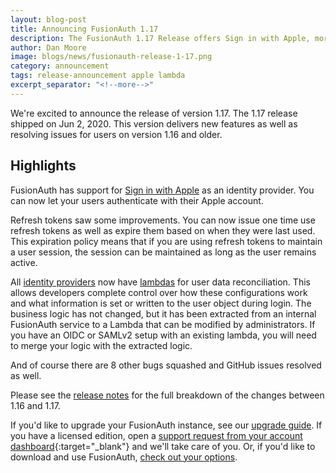 ```yaml
---
layout: blog-post
title: Announcing FusionAuth 1.17
description: The FusionAuth 1.17 Release offers Sign in with Apple, more flexibility with identity provider user reconciliation and more.
author: Dan Moore
image: blogs/news/fusionauth-release-1-17.png
category: announcement
tags: release-announcement apple lambda
excerpt_separator: "<!--more-->"
---
```


We're excited to announce the release of version 1.17. The 1.17 release shipped on Jun 2, 2020. This version delivers new features as well as resolving issues for users on version 1.16 and older.

<!--more-->

## Highlights

FusionAuth has support for [Sign in with Apple](/docs/v1/tech/identity-providers/apple) as an identity provider. You can now let your users authenticate with their Apple account.

Refresh tokens saw some improvements. You can now issue one time use refresh tokens as well as expire them based on when they were last used. This expiration policy means that if you are using refresh tokens to maintain a user session, the session can be maintained as long as the user remains active.

All [identity providers](/docs/v1/tech/identity-providers/) now have [lambdas](/docs/v1/tech/lambdas/) for user data reconciliation. This allows developers complete control over how these configurations work and what information is set or written to the user object during login. The business logic has not changed, but it has been extracted from an internal FusionAuth service to a Lambda that can be modified by administrators. If you have an OIDC or SAMLv2 setup with an existing lambda, you will need to merge your logic with the extracted logic.

And of course there are 8 other bugs squashed and GitHub issues resolved as well. 

Please see the [release notes](/docs/v1/tech/archive/release-notes#version-1-17-0) for the full breakdown of the changes between 1.16 and 1.17.

If you'd like to upgrade your FusionAuth instance, see our [upgrade guide](/docs/v1/tech/admin-guide/upgrade). If you have a licensed edition, open a [support request from your account dashboard](https://account.fusionauth.io){:target="_blank"} and we'll take care of you. Or, if you'd like to download and use FusionAuth, [check out your options](/pricing).
